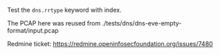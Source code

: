 Test the `dns.rrtype` keyword with index.

The PCAP here was reused from ./tests/dns/dns-eve-empty-format/input.pcap

Redmine ticket: https://redmine.openinfosecfoundation.org/issues/7480
